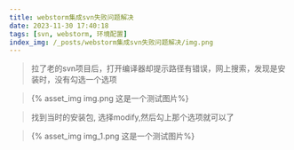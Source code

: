 ```yaml
---
title: webstorm集成svn失败问题解决
date: 2023-11-30 17:40:18
tags: [svn, webstorm, 环境配置]
index_img: /_posts/webstorm集成svn失败问题解决/img.png
---
```


> 拉了老的svn项目后，打开编译器却提示路径有错误，网上搜索，发现是安装时，没有勾选一个选项  

> {% asset_img img.png 这是一个测试图片%}


> 找到当时的安装包, 选择modify,然后勾上那个选项就可以了  

> {% asset_img img_1.png 这是一个测试图片%}